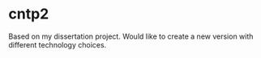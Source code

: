 # cntp2
Based on my dissertation project. Would like to create a new version with different technology choices.